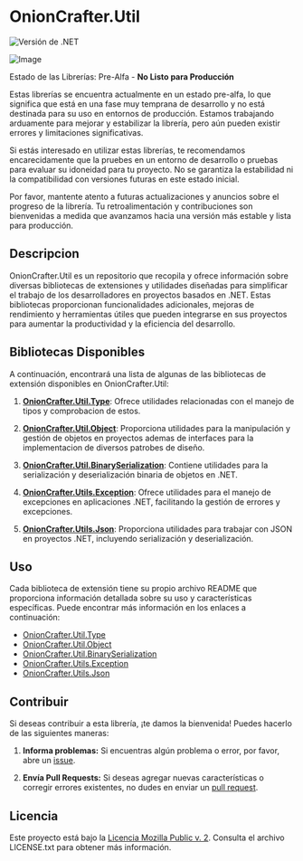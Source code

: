 # OnionCrafter.Util

![Versión de .NET](https://img.shields.io/badge/.NET-7.0-brightgreen)

![Image](https://user-images.githubusercontent.com/102709670/265237594-dcddcbba-9c64-49b2-ae07-27c2515d19e4.png)

Estado de las Librerías: Pre-Alfa - **No Listo para Producción**

Estas librerías se encuentra actualmente en un estado pre-alfa, lo que significa que está en una fase muy temprana de desarrollo y no está destinada para su uso en entornos de producción. Estamos trabajando arduamente para mejorar y estabilizar la librería, pero aún pueden existir errores y limitaciones significativas.

Si estás interesado en utilizar estas librerías, te recomendamos encarecidamente que la pruebes en un entorno de desarrollo o pruebas para evaluar su idoneidad para tu proyecto. No se garantiza la estabilidad ni la compatibilidad con versiones futuras en este estado inicial.

Por favor, mantente atento a futuras actualizaciones y anuncios sobre el progreso de la librería. Tu retroalimentación y contribuciones son bienvenidas a medida que avanzamos hacia una versión más estable y lista para producción.

## Descripcion
OnionCrafter.Util es un repositorio que recopila y ofrece información sobre diversas bibliotecas de extensiones y utilidades diseñadas para simplificar el trabajo de los desarrolladores en proyectos basados en .NET. Estas bibliotecas proporcionan funcionalidades adicionales, mejoras de rendimiento y herramientas útiles que pueden integrarse en sus proyectos para aumentar la productividad y la eficiencia del desarrollo.

## Bibliotecas Disponibles

A continuación, encontrará una lista de algunas de las bibliotecas de extensión disponibles en OnionCrafter.Util:

1. **[OnionCrafter.Util.Type](https://github.com/Dtopiast/OnionCrafter.Util.Type)**: Ofrece utilidades relacionadas con el manejo de tipos y comprobacion de estos.

2. **[OnionCrafter.Util.Object](https://github.com/Dtopiast/OnionCrafter.Util.Object)**: Proporciona utilidades para la manipulación y gestión de objetos en proyectos ademas de interfaces para la implementacion de diversos patrobes de diseño.

3. **[OnionCrafter.Util.BinarySerialization](https://github.com/Dtopiast/OnionCrafter.Util.BinarySerialization)**: Contiene utilidades para la serialización y deserialización binaria de objetos en .NET.

4. **[OnionCrafter.Utils.Exception](https://github.com/Dtopiast/OnionCrafter.Utils.Exception)**: Ofrece utilidades para el manejo de excepciones en aplicaciones .NET, facilitando la gestión de errores y excepciones.

5. **[OnionCrafter.Utils.Json](https://github.com/Dtopiast/OnionCrafter.Utils.Json)**: Proporciona utilidades para trabajar con JSON en proyectos .NET, incluyendo serialización y deserialización.

## Uso

Cada biblioteca de extensión tiene su propio archivo README que proporciona información detallada sobre su uso y características específicas. Puede encontrar más información en los enlaces a continuación:

- [OnionCrafter.Util.Type](https://github.com/Dtopiast/OnionCrafter.Util.Type)
- [OnionCrafter.Util.Object](https://github.com/Dtopiast/OnionCrafter.Util.Object)
- [OnionCrafter.Util.BinarySerialization](https://github.com/Dtopiast/OnionCrafter.Util.BinarySerialization)
- [OnionCrafter.Utils.Exception](https://github.com/Dtopiast/OnionCrafter.Utils.Exception)
- [OnionCrafter.Utils.Json](https://github.com/Dtopiast/OnionCrafter.Utils.Json) 

## Contribuir

Si deseas contribuir a esta librería, ¡te damos la bienvenida! Puedes hacerlo de las siguientes maneras:

1. **Informa problemas:** Si encuentras algún problema o error, por favor, abre un [issue](https://github.com/dtopiast/OnionCrafter.Wrapper.Response.Baset/issues).

2. **Envía Pull Requests:** Si deseas agregar nuevas características o corregir errores existentes, no dudes en enviar un [pull request](https://github.com/dtopiast/OnionCrafter.Wrapper.Response.Base/pulls).

## Licencia

Este proyecto está bajo la [Licencia Mozilla Public v. 2](LICENSE). Consulta el archivo LICENSE.txt para obtener más información.
